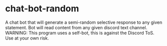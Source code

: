 # chat-bot-random
A chat bot that will generate a semi-random selective response to any given statement. Bot will read content from any given discord text channel. 
WARNING: This program uses a self-bot, this is against the Discord ToS. Use at your own risk.
